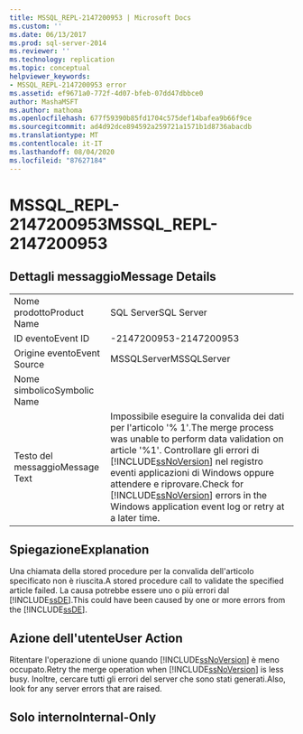 ```yaml
---
title: MSSQL_REPL-2147200953 | Microsoft Docs
ms.custom: ''
ms.date: 06/13/2017
ms.prod: sql-server-2014
ms.reviewer: ''
ms.technology: replication
ms.topic: conceptual
helpviewer_keywords:
- MSSQL_REPL-2147200953 error
ms.assetid: ef9671a0-772f-4d07-bfeb-07dd47dbbce0
author: MashaMSFT
ms.author: mathoma
ms.openlocfilehash: 677f59390b85fd1704c575def14bafea9b66f9ce
ms.sourcegitcommit: ad4d92dce894592a259721a1571b1d8736abacdb
ms.translationtype: MT
ms.contentlocale: it-IT
ms.lasthandoff: 08/04/2020
ms.locfileid: "87627184"
---
```

# <a name="mssql_repl-2147200953"></a><span data-ttu-id="e304b-102">MSSQL_REPL-2147200953</span><span class="sxs-lookup"><span data-stu-id="e304b-102">MSSQL_REPL-2147200953</span></span>
    
## <a name="message-details"></a><span data-ttu-id="e304b-103">Dettagli messaggio</span><span class="sxs-lookup"><span data-stu-id="e304b-103">Message Details</span></span>  
  
|||  
|-|-|  
|<span data-ttu-id="e304b-104">Nome prodotto</span><span class="sxs-lookup"><span data-stu-id="e304b-104">Product Name</span></span>|<span data-ttu-id="e304b-105">SQL Server</span><span class="sxs-lookup"><span data-stu-id="e304b-105">SQL Server</span></span>|  
|<span data-ttu-id="e304b-106">ID evento</span><span class="sxs-lookup"><span data-stu-id="e304b-106">Event ID</span></span>|<span data-ttu-id="e304b-107">-2147200953</span><span class="sxs-lookup"><span data-stu-id="e304b-107">-2147200953</span></span>|  
|<span data-ttu-id="e304b-108">Origine evento</span><span class="sxs-lookup"><span data-stu-id="e304b-108">Event Source</span></span>|<span data-ttu-id="e304b-109">MSSQLServer</span><span class="sxs-lookup"><span data-stu-id="e304b-109">MSSQLServer</span></span>|  
|<span data-ttu-id="e304b-110">Nome simbolico</span><span class="sxs-lookup"><span data-stu-id="e304b-110">Symbolic Name</span></span>||  
|<span data-ttu-id="e304b-111">Testo del messaggio</span><span class="sxs-lookup"><span data-stu-id="e304b-111">Message Text</span></span>|<span data-ttu-id="e304b-112">Impossibile eseguire la convalida dei dati per l'articolo '% 1'.</span><span class="sxs-lookup"><span data-stu-id="e304b-112">The merge process was unable to perform data validation on article '%1'.</span></span> <span data-ttu-id="e304b-113">Controllare gli errori di [!INCLUDE[ssNoVersion](../../includes/ssnoversion-md.md)] nel registro eventi applicazioni di Windows oppure attendere e riprovare.</span><span class="sxs-lookup"><span data-stu-id="e304b-113">Check for [!INCLUDE[ssNoVersion](../../includes/ssnoversion-md.md)] errors in the Windows application event log or retry at a later time.</span></span>|  
  
## <a name="explanation"></a><span data-ttu-id="e304b-114">Spiegazione</span><span class="sxs-lookup"><span data-stu-id="e304b-114">Explanation</span></span>  
 <span data-ttu-id="e304b-115">Una chiamata della stored procedure per la convalida dell'articolo specificato non è riuscita.</span><span class="sxs-lookup"><span data-stu-id="e304b-115">A stored procedure call to validate the specified article failed.</span></span> <span data-ttu-id="e304b-116">La causa potrebbe essere uno o più errori dal [!INCLUDE[ssDE](../../includes/ssde-md.md)].</span><span class="sxs-lookup"><span data-stu-id="e304b-116">This could have been caused by one or more errors from the [!INCLUDE[ssDE](../../includes/ssde-md.md)].</span></span>  
  
## <a name="user-action"></a><span data-ttu-id="e304b-117">Azione dell'utente</span><span class="sxs-lookup"><span data-stu-id="e304b-117">User Action</span></span>  
 <span data-ttu-id="e304b-118">Ritentare l'operazione di unione quando [!INCLUDE[ssNoVersion](../../includes/ssnoversion-md.md)] è meno occupato.</span><span class="sxs-lookup"><span data-stu-id="e304b-118">Retry the merge operation when [!INCLUDE[ssNoVersion](../../includes/ssnoversion-md.md)] is less busy.</span></span> <span data-ttu-id="e304b-119">Inoltre, cercare tutti gli errori del server che sono stati generati.</span><span class="sxs-lookup"><span data-stu-id="e304b-119">Also, look for any server errors that are raised.</span></span>  
  
## <a name="internal-only"></a><span data-ttu-id="e304b-120">Solo interno</span><span class="sxs-lookup"><span data-stu-id="e304b-120">Internal-Only</span></span>  
  
